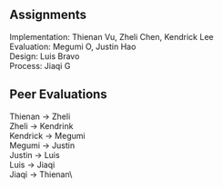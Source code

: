 ## Assignments

Implementation: Thienan Vu, Zheli Chen, Kendrick Lee\
Evaluation: Megumi O, Justin Hao\
Design: Luis Bravo\
Process: Jiaqi G

## Peer Evaluations
Thienan -> Zheli\
Zheli -> Kendrink\
Kendrick -> Megumi\
Megumi -> Justin\
Justin -> Luis\
Luis -> Jiaqi\
Jiaqi -> Thienan\

